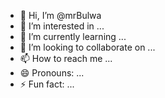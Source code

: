 - 👋 Hi, I’m @mrBulwa
- 👀 I’m interested in ...
- 🌱 I’m currently learning ...
- 💞️ I’m looking to collaborate on ...
- 📫 How to reach me ...
- 😄 Pronouns: ...
- ⚡ Fun fact: ...

<!---
mrBulwa/mrBulwa is a ✨ special ✨ repository because its `README.md` (this file) appears on your GitHub profile.
You can click the Preview link to take a look at your changes.
-
